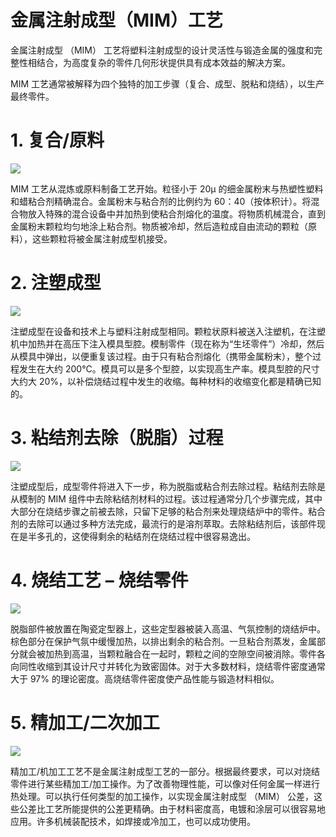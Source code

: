 # 金属注射成型（MIM）工艺

金属注射成型 （MIM） 工艺将塑料注射成型的设计灵活性与锻造金属的强度和完整性相结合，为高度复杂的零件几何形状提供具有成本效益的解决方案。

MIM 工艺通常被解释为四个独特的加工步骤（复合、成型、脱粘和烧结），以生产最终零件。

# 1. 复合/原料

![](https://www.indo-mim.com/wp-content/uploads/2019/02/feed-1.jpg)

MIM 工艺从混炼或原料制备工艺开始。粒径小于 20μ 的细金属粉末与热塑性塑料和蜡粘合剂精确混合。金属粉末与粘合剂的比例约为 60：40（按体积计）。将混合物放入特殊的混合设备中并加热到使粘合剂熔化的温度。将物质机械混合，直到金属粉末颗粒均匀地涂上粘合剂。物质被冷却，然后造粒成自由流动的颗粒（原料），这些颗粒将被金属注射成型机接受。

# 2. 注塑成型

![](https://www.indo-mim.com/wp-content/uploads/2019/02/Molding-green-part.jpg)

注塑成型在设备和技术上与塑料注射成型相同。颗粒状原料被送入注塑机，在注塑机中加热并在高压下注入模具型腔。模制零件（现在称为“生坯零件”）冷却，然后从模具中弹出，以便重复该过程。由于只有粘合剂熔化（携带金属粉末），整个过程发生在大约 200°C。模具可以是多个型腔，以实现高生产率。模具型腔的尺寸大约大 20%，以补偿烧结过程中发生的收缩。每种材料的收缩变化都是精确已知的。

# 3. 粘结剂去除（脱脂）过程

![](https://www.indo-mim.com/wp-content/uploads/2019/02/Molding-green-part.jpg)

注塑成型后，成型零件将进入下一步，称为脱脂或粘合剂去除过程。粘结剂去除是从模制的 MIM 组件中去除粘结剂材料的过程。该过程通常分几个步骤完成，其中大部分在烧结步骤之前被去除，只留下足够的粘合剂来处理烧结炉中的零件。粘合剂的去除可以通过多种方法完成，最流行的是溶剂萃取。去除粘结剂后，该部件现在是半多孔的，这使得剩余的粘结剂在烧结过程中很容易逸出。

# 4. 烧结工艺 – 烧结零件

![](https://www.indo-mim.com/wp-content/uploads/2019/02/sinteringImage-1-e1550730127438.jpg)

脱脂部件被放置在陶瓷定型器上，这些定型器被装入高温、气氛控制的烧结炉中。棕色部分在保护气氛中缓慢加热，以排出剩余的粘合剂。一旦粘合剂蒸发，金属部分就会被加热到高温，当颗粒融合在一起时，颗粒之间的空隙空间被消除。零件各向同性收缩到其设计尺寸并转化为致密固体。对于大多数材料，烧结零件密度通常大于 97% 的理论密度。高烧结零件密度使产品性能与锻造材料相似。

# 5. 精加工/二次加工

![](https://www.indo-mim.com/wp-content/uploads/2019/05/final-group-400x213.jpg)

精加工/机加工工艺不是金属注射成型工艺的一部分。根据最终要求，可以对烧结零件进行某些精加工/加工操作。为了改善物理性能，可以像对任何金属一样进行热处理。可以执行任何类型的加工操作，以实现金属注射成型 （MIM） 公差，这些公差比工艺所能提供的公差更精确。由于材料密度高，电镀和涂层可以很容易地应用。许多机械装配技术，如焊接或冷加工，也可以成功使用。

